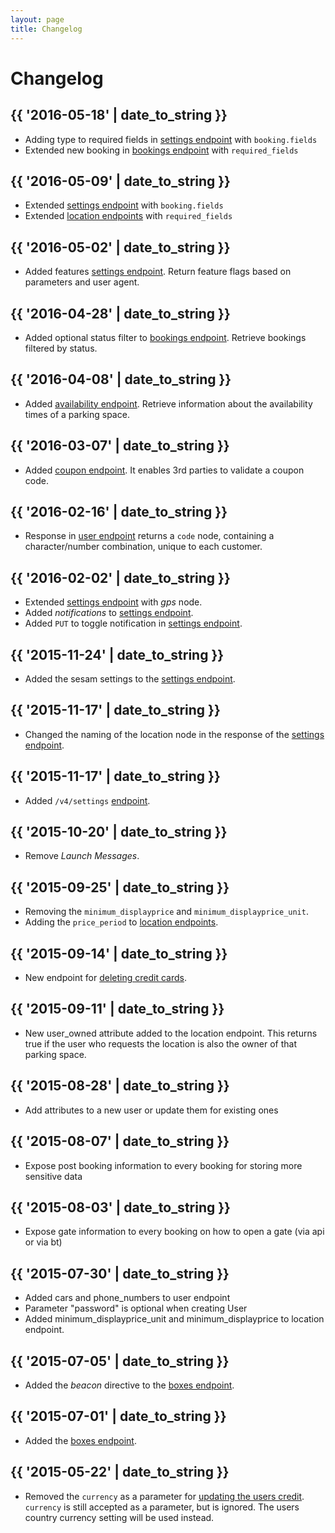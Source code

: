 ```yaml
---
layout: page
title: Changelog
---
```


# Changelog

<!--
  Add new changes to the log in historically descending order.
-->

## {{ '2016-05-18' | date_to_string }}

* Adding type to required fields in [settings endpoint](/api/settings) with `booking.fields`
* Extended new booking in [bookings endpoint](/api/bookings) with `required_fields`

## {{ '2016-05-09' | date_to_string }}

* Extended [settings endpoint](/api/settings) with `booking.fields`
* Extended [location endpoints](/api/locations) with `required_fields`

## {{ '2016-05-02' | date_to_string }}

* Added features [settings endpoint](/api/settings/). Return feature flags based on parameters and user agent.

## {{ '2016-04-28' | date_to_string }}

* Added optional status filter to [bookings endpoint](/api/bookings/). Retrieve bookings filtered by status.

## {{ '2016-04-08' | date_to_string }}

* Added [availability endpoint](/api/locations/{location_id}/availability). Retrieve information
  about the availability times of a parking space.

## {{ '2016-03-07' | date_to_string }}

* Added [coupon endpoint](/api/coupon/). It enables 3rd parties to validate a
  coupon code.

## {{ '2016-02-16' | date_to_string }}

* Response in [user endpoint](/api/user/) returns a `code` node, containing a
  character/number combination, unique to each customer.

## {{ '2016-02-02' | date_to_string }}

* Extended [settings endpoint](/api/settings/) with *gps* node.
* Added *notifications* to [settings endpoint](/api/settings/).
* Added `PUT` to toggle notification in [settings endpoint](/api/settings/).

## {{ '2015-11-24' | date_to_string }}

* Added the sesam settings to the [settings endpoint](/api/settings/).

## {{ '2015-11-17' | date_to_string }}

* Changed the naming of the location node in the response of the [settings endpoint](/api/settings/).

## {{ '2015-11-17' | date_to_string }}

* Added `/v4/settings` [endpoint](/api/settings/).

## {{ '2015-10-20' | date_to_string }}

* Remove _Launch Messages_.

## {{ '2015-09-25' | date_to_string }}

* Removing the `minimum_displayprice` and `minimum_displayprice_unit`.
* Adding the `price_period` to [location endpoints](/api/locations/).

## {{ '2015-09-14' | date_to_string }}

* New endpoint for [deleting credit cards](/api/payment/#delete-a-credit-card).

## {{ '2015-09-11' | date_to_string }}

* New user_owned attribute added to the location endpoint. This returns true if the user who requests the location is also the owner of that parking space.

## {{ '2015-08-28' | date_to_string }}

* Add attributes to a new user or update them for existing ones

## {{ '2015-08-07' | date_to_string }}

* Expose post booking information to every booking for storing more sensitive data

## {{ '2015-08-03' | date_to_string }}

* Expose gate information to every booking on how to open a gate (via api or via bt)

## {{ '2015-07-30' | date_to_string }}

* Added cars and phone_numbers to user endpoint
* Parameter "password" is optional when creating User
* Added minimum_displayprice_unit and minimum_displayprice to location endpoint.

## {{ '2015-07-05' | date_to_string }}

* Added the _beacon_ directive to the [boxes endpoint][boxes].

## {{ '2015-07-01' | date_to_string }}

* Added the [boxes endpoint][boxes].

## {{ '2015-05-22' | date_to_string }}

* Removed the `currency` as a parameter for [updating the users credit](/api/payment/#update-credit). `currency` is still accepted as a parameter, but is ignored. The users country currency setting will be used instead.


  [boxes]: /api/boxes/ "Boxes Endpoint"

